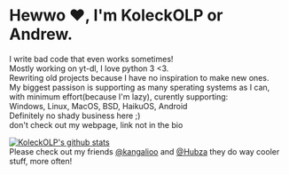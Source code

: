 <h1>Hewwo ❤️, I'm KoleckOLP or Andrew.</h1>
<p>
I write bad code that even works sometimes!<br>
Mostly working on yt-dl, I love python 3 <3.<br>
Rewriting old projects because I have no inspiration to make new ones.<br>
My biggest passison is supporting as many sperating systems as I can,<br>
with minimum effort(because I'm lazy), curently supporting:<br>
Windows, Linux, MacOS, BSD, HaikuOS, Android<br>
Definitely no shady business here ;)<br>
don't check out my webpage, link not in the bio<br>
</p>

[![KoleckOLP's github stats](https://github-readme-stats.vercel.app/api?username=KoleckOLP&show_icons=true&theme=dark)](https://github.com/anuraghazra/github-readme-stats)<br>
Please check out my friends <a href="https://github.com/kangalioo">@kangalioo</a> and <a href="https://github.com/Hubza">@Hubza</a> they do way cooler stuff, more often!
